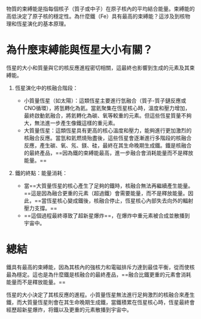 物質的束縛能是指每個核子（質子或中子）在原子核內的平均結合能量。束縛能的高低決定了原子核的穩定性。為什麼鐵（Fe）具有最高的束縛能？這涉及到核物理和恆星演化的基本原理。

 # 為什麼束縛能與恆星大小有關？

恆星的大小和質量與它的核反應進程密切相關，這最終也影響到生成的元素及其束縛能。

1. 恆星演化中的核融合階段：
   - 小質量恆星（如太陽）：這類恆星主要進行氫融合（質子-質子鏈反應或CNO循環），將氫轉化為氦。當氦聚集在恆星核心時，溫度和壓力增加，最終啟動氦融合，將氦轉化為碳、氧等較重的元素。但這些恆星質量不夠大，無法進一步產生像鐵這樣的重元素。
   - 大質量恆星：這類恆星具有更高的核心溫度和壓力，能夠進行更加激烈的核融合反應。當氫和氦燃燒殆盡後，這些恆星會逐漸進行多階段的核融合反應，產生碳、氧、氖、鎂、硅，最終在其生命晚期生成鐵。鐵是核融合的最終產品，==因為鐵的束縛能最高，進一步融合會消耗能量而不是釋放能量。==

2. 鐵的終點：能量消耗：
   - 當==大質量恆星的核心產生了足夠的鐵時，核融合無法再繼續產生能量。==這是因為融合更重的元素（超過鐵）會需要能量，而不是釋放能量。因此，==當恆星核心變成鐵後，核融合停止，恆星核心內部失去向外的輻射壓力支撐。==
   - ==這個過程最終導致了超新星爆炸==，在爆炸中重元素被合成並散播到宇宙中。

# 總結

鐵具有最高的束縛能，因為其核內的強核力和電磁排斥力達到最佳平衡，從而使核最為穩定。這也是為什麼鐵是核融合的最終產品，==融合比鐵更重的元素會消耗能量而不是釋放能量。==

恆星的大小決定了其核反應的進程。小質量恆星無法進行足夠激烈的核融合來產生鐵，而大質量恆星則會在其生命晚期生成鐵，當鐵積累在恆星核心時，恆星最終會經歷超新星爆炸，将鐵以及更重的元素散播到宇宙中。